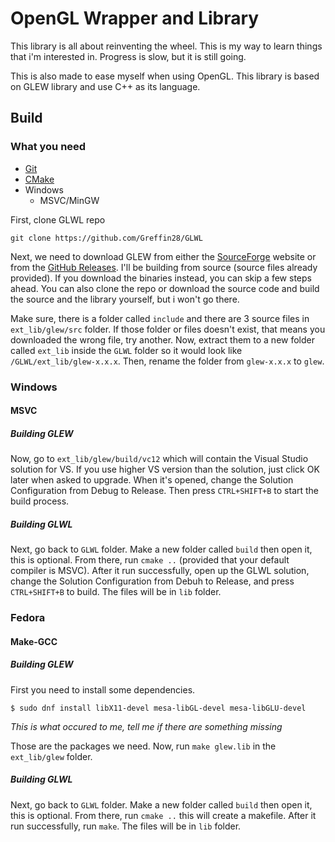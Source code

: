 # OpenGL Wrapper and Library
This library is all about reinventing the wheel. This is my way to learn things that i'm interested in. Progress is slow, but it is still going.

This is also made to ease myself when using OpenGL. This library is based on GLEW library and use C++ as its language.

## Build
### What you need
- [Git](https://git-scm.com/downloads)
- [CMake](https://cmake.org/download/)
- Windows
	- MSVC/MinGW

First, clone GLWL repo

`git clone https://github.com/Greffin28/GLWL`

Next, we need to download GLEW from either the [SourceForge](http://glew.sourceforge.net/) website or from the [GitHub Releases](https://github.com/nigels-com/glew/releases). I'll be building from source (source files already provided). If you download the binaries instead, you can skip a few steps ahead. You can also clone the repo or download the source code and build the source and the library yourself, but i won't go there.

Make sure, there is a folder called `include` and there are 3 source files in `ext_lib/glew/src` folder. If those folder or files doesn't exist, that means you downloaded the wrong file, try another. Now, extract them to a new folder called `ext_lib` inside the `GLWL` folder so it would look like `/GLWL/ext_lib/glew-x.x.x`. Then, rename the folder from `glew-x.x.x` to `glew`.

### Windows
#### MSVC
##### Building GLEW
Now, go to `ext_lib/glew/build/vc12` which will contain the Visual Studio solution for VS. If you use higher VS version than the solution, just click OK later when asked to upgrade. When it's opened, change the Solution Configuration from Debug to Release. Then press `CTRL+SHIFT+B` to start the build process.
##### Building GLWL
Next, go back to `GLWL` folder. Make a new folder called `build` then open it, this is optional. From there, run `cmake ..` (provided that your default compiler is MSVC). After it run successfully, open up the GLWL solution, change the Solution Configuration from Debuh to Release, and press `CTRL+SHIFT+B` to build. The files will be in `lib` folder.

### Fedora
#### Make-GCC
##### Building GLEW
First you need to install some dependencies.

`$ sudo dnf install libX11-devel mesa-libGL-devel mesa-libGLU-devel`

*This is what occured to me, tell me if there are something missing*

Those are the packages we need. Now, run `make glew.lib` in the `ext_lib/glew` folder.
##### Building GLWL
Next, go back to `GLWL` folder. Make a new folder called `build` then open it, this is optional. From there, run `cmake ..` this will create a makefile. After it run successfully, run `make`. The files will be in `lib` folder.
